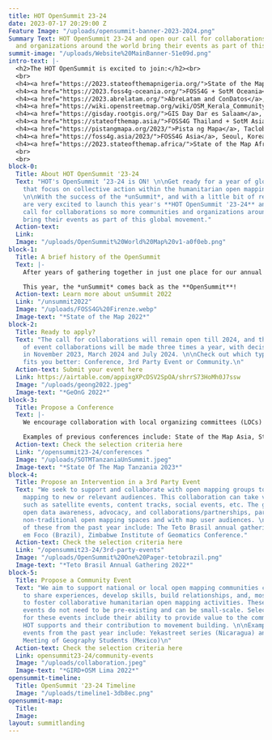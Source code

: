 ```yaml
---
title: HOT OpenSummit 23-24
date: 2023-07-17 20:29:00 Z
Feature Image: "/uploads/opensummit-banner-2023-2024.png"
Summary Text: HOT OpenSummit 23-24 and open our call for collaborations so more communities
  and organizations around the world bring their events as part of this global movement.
summit-image: "/uploads/Website%20MainBanner-51e09d.png"
intro-text: |-
  <h2>The HOT OpenSummit is excited to join:</h2><br>
  <br>
  <h4><a href="https://2023.stateofthemapnigeria.org/">State of the Map Nigeria</a>, Abuja, Nigeria: October 11-14, 2023</h4><br>
  <h4><a href="https://2023.foss4g-oceania.org/">FOSS4G + SotM Oceania</a>, Auckland, New Zealand: October 16-20, 2023</h4><br>
  <h4><a href="https://2023.abrelatam.org/">AbreLatam and ConDatos</a>, Montevideo, Uruguay. October 31 - November 03, 2023</h4><br>
  <h4><a href="https://wiki.openstreetmap.org/wiki/OSM_Kerala_Community_Meetup_2022">OSM Kerala Annual Meet</a>, Kozhikode, India: November 04-05, 2023</h4><br>
  <h4><a href="https://gisday.rootgis.org/">GIS Day Dar es Salaam</a>, Tanzania: November 15-16, 2023</h4><br>
  <h4><a href="https://stateofthemap.asia/">FOSS4G Thailand + SotM Asia</a>, Bangkok, Thailand: November 16-18, 2023</h4><br>
  <h4><a href="https://pistangmapa.org/2023/">Pista ng Mapa</a>, Tacloban City, Philippines: November 21-23, 2023</h4><br>
  <h4><a href="https://foss4g.asia/2023/">FOSS4G Asia</a>, Seoul, Korea: November 28 - December 02, 2023</h4><br>
  <h4><a href="https://2023.stateofthemap.africa/">State of the Map Africa</a>, Yaounde, Cameroon: November 31 - December 02, 2023</h4><br>
  <br>
  <br>
block-0:
  Title: About HOT OpenSummit '23-24
  Text: "HOT's OpenSummit ‘23-24 is ON! \n\nGet ready for a year of global events
    that focus on collective action within the humanitarian open mapping community.
    \n\nWith the success of the *unSummit*, and with a little bit of rebranding, we
    are very excited to launch this year's **HOT OpenSummit '23-24** and open our
    call for collaborations so more communities and organizations around the world
    bring their events as part of this global movement."
  Action-text: 
  Link: 
  Image: "/uploads/OpenSummit%20World%20Map%20v1-a0f0eb.png"
block-1:
  Title: A brief history of the OpenSummit
  Text: |-
    After years of gathering together in just one place for our annual conference, in 2022 we launched the *HOT unSummit*, a decentralized, year-long program of 13 global, regional, and local conferences worldwide, where each community brought together its own perspectives on open mapping, OpenStreetMap, humanitarian response, and social impact.

    This year, the *unSummit* comes back as the **OpenSummit**!
  Action-text: Learn more about unSummit 2022
  Link: "/unsummit2022"
  Image: "/uploads/FOSS4G%20Firenze.webp"
  Image-text: "*State of the Map 2022*"
block-2:
  Title: Ready to apply?
  Text: "The call for collaborations will remain open till 2024, and the selection
    of event collaborations will be made three times a year, with decisions taken
    in November 2023, March 2024 and July 2024. \n\nCheck out which type of event
    fits you better: Conference, 3rd Party Event or Community.\n"
  Action-text: Submit your event here
  Link: https://airtable.com/appixgXPcDSV2SpOA/shrrS73HoMh0J7ssw
  Image: "/uploads/geong2022.jpeg"
  Image-text: "*GeOnG 2022*"
block-3:
  Title: Propose a Conference
  Text: |-
    We encourage collaboration with local organizing committees (LOCs) for existing conferences that focus on open mapping or humanitarian/development work relevant to open mapping. These events should align closely with the criteria set for the HOT OpenSummit event collaborations. Priority will be given to conferences in HOT's priority countries.

    Examples of previous conferences include: State of the Map Asia, State of the Map Tanzania, and the Pacific Geospatial Conference.
  Action-text: Check the selection criteria here
  Link: "/opensummit23-24/conferences "
  Image: "/uploads/SOTMTanzaniaUnSummit.jpeg"
  Image-text: "*State Of The Map Tanzania 2023*"
block-4:
  Title: Propose an Intervention in a 3rd Party Event
  Text: "We seek to support and collaborate with open mapping groups to bring open
    mapping to new or relevant audiences. This collaboration can take various forms,
    such as satellite events, content tracks, social events, etc. The goal is to promote
    open data awareness, advocacy, and collaborations/partnerships, particularly in
    non-traditional open mapping spaces and with map user audiences. \n\nExamples
    of these from the past year include: The Teto Brasil annual gathering,  Cidade
    em Foco (Brazil), Zimbabwe Institute of Geomatics Conference."
  Action-text: Check the selection criteria here
  Link: "/opensummit23-24/3rd-party-events"
  Image: "/uploads/OpenSummit%20One%20Pager-tetobrazil.png"
  Image-text: "*Teto Brasil Annual Gathering 2022*"
block-5:
  Title: Propose a Community Event
  Text: "We aim to support national or local open mapping communities coming together
    to share experiences, develop skills, build relationships, and, most importantly,
    to foster collaborative humanitarian open mapping activities. These community
    events do not need to be pre-existing and can be small-scale. Selection criteria
    for these events include their ability to provide value to the communities that
    HOT supports and their contribution to movement building. \n\nExamples of such
    events from the past year include: Yekastreet series (Nicaragua) and ENEG (National
    Meeting of Geography Students (Mexico)\n"
  Action-text: Check the selection criteria here
  Link: opensummit23-24/community-events
  Image: "/uploads/collaboration.jpeg"
  Image-text: "*GIRD+OSM Lima 2022*"
opensummit-timeline:
  Title: OpenSummit '23-24 Timeline
  Image: "/uploads/timeline1-3db8ec.png"
opensummit-map:
  Title: 
  Image: 
layout: summitlanding
---
```


